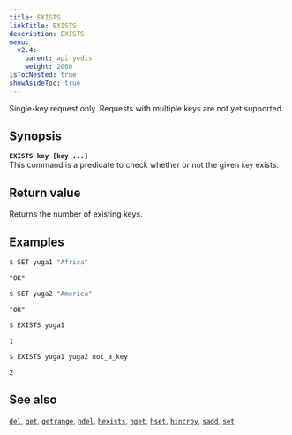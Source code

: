 ```yaml
---
title: EXISTS
linkTitle: EXISTS
description: EXISTS
menu:
  v2.4:
    parent: api-yedis
    weight: 2060
isTocNested: true
showAsideToc: true
---
```

Single-key request only. Requests with multiple keys are not yet supported.

## Synopsis

<b>`EXISTS key [key ...]`</b><br>
This command is a predicate to check whether or not the given `key` exists.

## Return value

Returns the number of existing keys.

## Examples

```sh
$ SET yuga1 "Africa"
```

```
"OK"
```

```sh
$ SET yuga2 "America"
```

```
"OK"
```

```sh
$ EXISTS yuga1
```

```
1
```

```sh
$ EXISTS yuga1 yuga2 not_a_key
```

```
2
```

## See also

[`del`](../del/), [`get`](../get/), [`getrange`](../getrange/), [`hdel`](../hdel/), [`hexists`](../hexists/), [`hget`](../hget/), [`hset`](../hset/), [`hincrby`](../hincrby/), [`sadd`](../sadd/), [`set`](../set/)
